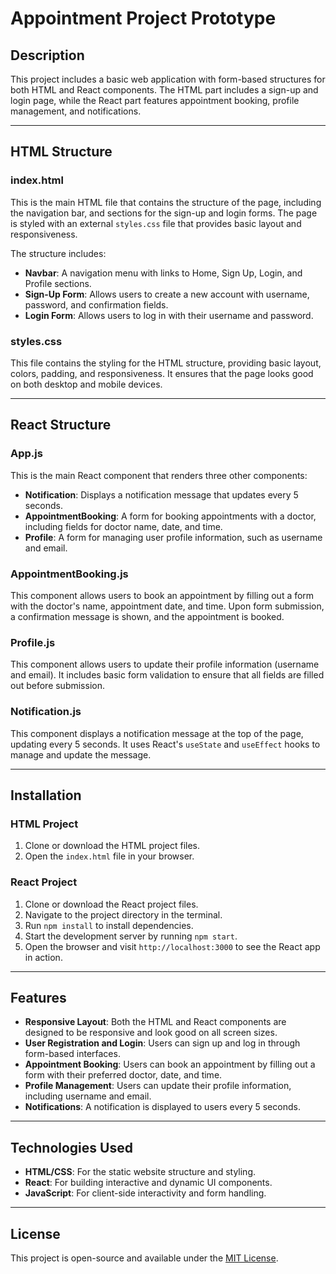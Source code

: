 # Appointment Project Prototype

## Description
This project includes a basic web application with form-based structures for both HTML and React components. The HTML part includes a sign-up and login page, while the React part features appointment booking, profile management, and notifications.

---

## HTML Structure

### index.html
This is the main HTML file that contains the structure of the page, including the navigation bar, and sections for the sign-up and login forms. The page is styled with an external `styles.css` file that provides basic layout and responsiveness.

The structure includes:
- **Navbar**: A navigation menu with links to Home, Sign Up, Login, and Profile sections.
- **Sign-Up Form**: Allows users to create a new account with username, password, and confirmation fields.
- **Login Form**: Allows users to log in with their username and password.

### styles.css
This file contains the styling for the HTML structure, providing basic layout, colors, padding, and responsiveness. It ensures that the page looks good on both desktop and mobile devices.

---

## React Structure

### App.js
This is the main React component that renders three other components:
- **Notification**: Displays a notification message that updates every 5 seconds.
- **AppointmentBooking**: A form for booking appointments with a doctor, including fields for doctor name, date, and time.
- **Profile**: A form for managing user profile information, such as username and email.

### AppointmentBooking.js
This component allows users to book an appointment by filling out a form with the doctor's name, appointment date, and time. Upon form submission, a confirmation message is shown, and the appointment is booked.

### Profile.js
This component allows users to update their profile information (username and email). It includes basic form validation to ensure that all fields are filled out before submission.

### Notification.js
This component displays a notification message at the top of the page, updating every 5 seconds. It uses React's `useState` and `useEffect` hooks to manage and update the message.

---

## Installation

### HTML Project
1. Clone or download the HTML project files.
2. Open the `index.html` file in your browser.

### React Project
1. Clone or download the React project files.
2. Navigate to the project directory in the terminal.
3. Run `npm install` to install dependencies.
4. Start the development server by running `npm start`.
5. Open the browser and visit `http://localhost:3000` to see the React app in action.

---

## Features
- **Responsive Layout**: Both the HTML and React components are designed to be responsive and look good on all screen sizes.
- **User Registration and Login**: Users can sign up and log in through form-based interfaces.
- **Appointment Booking**: Users can book an appointment by filling out a form with their preferred doctor, date, and time.
- **Profile Management**: Users can update their profile information, including username and email.
- **Notifications**: A notification is displayed to users every 5 seconds.

---

## Technologies Used
- **HTML/CSS**: For the static website structure and styling.
- **React**: For building interactive and dynamic UI components.
- **JavaScript**: For client-side interactivity and form handling.

---

## License
This project is open-source and available under the [MIT License](LICENSE).
